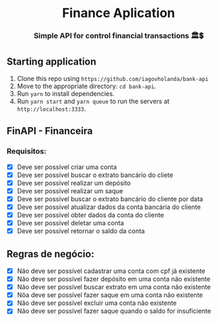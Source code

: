 <h1 align="center">
  Finance Aplication
</h1>
<h3 align="center"> Simple API for control financial transactions 🏛💲 </h3>


## Starting application

1. Clone this repo using `https://github.com/iagovholanda/bank-api`
2. Move to the appropriate directory: `cd bank-api`.<br />
3. Run `yarn` to install dependencies.<br />
6. Run `yarn start` and `yarn queue` to run the servers at `http://localhost:3333`.


## FinAPI - Financeira

### Requisitos: 

- [x] Deve ser possível criar uma conta
- [x] Deve ser possível buscar o extrato bancário do cliete
- [x] Deve ser possível realizar um depósito
- [x] Deve ser possível realizar um saque
- [x] Deve ser possível buscar o extrato bancário do cliente por data
- [x] Deve ser possível atualizar dados da conta bancária do cliente
- [x] Deve ser possível obter dados da conta do cliente
- [x] Deve ser possível deletar uma conta
- [x] Deve ser possível retornar o saldo da conta

## Regras de negócio: 

- [x] Não deve ser possível cadastrar uma conta com cpf já existente
- [x] Não deve ser possível fazer depósito em uma conta não existente
- [x] Não deve ser possível buscar extrato em uma conta não existente
- [x] Nõa deve ser possível fazer saque em uma conta não existente
- [x] Não deve ser possível excluir uma conta não existente
- [x] Não deve ser possível fazer saque quando o saldo for insuficiente 
